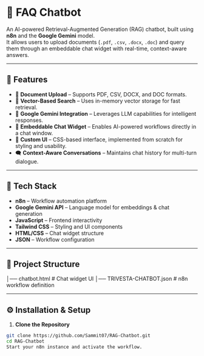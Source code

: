 # 🧠 FAQ Chatbot

An AI-powered Retrieval-Augmented Generation (RAG) chatbot, built using **n8n** and the **Google Gemini** model.  
It allows users to upload documents (`.pdf`, `.csv`, `.docx`, `.doc`) and query them through an embeddable chat widget with real-time, context-aware answers.

---

## 📌 Features
- 📂 **Document Upload** – Supports PDF, CSV, DOCX, and DOC formats.
- 🧠 **Vector-Based Search** – Uses in-memory vector storage for fast retrieval.
- 🤖 **Google Gemini Integration** – Leverages LLM capabilities for intelligent responses.
- 💬 **Embeddable Chat Widget** – Enables AI-powered workflows directly in a chat window.
- 🎨 **Custom UI** – CSS-based interface, implemented from scratch for styling and usability.
- 🗨 **Context-Aware Conversations** – Maintains chat history for multi-turn dialogue.
  
---

## 🚀 Tech Stack
- **n8n** – Workflow automation platform
- **Google Gemini API** – Language model for embeddings & chat generation
- **JavaScript** – Frontend interactivity
- **Tailwind CSS** – Styling and UI components
- **HTML/CSS** – Chat widget structure
- **JSON** – Workflow configuration

---

## 📂 Project Structure
│── chatbot.html # Chat widget UI
│── TRIVESTA-CHATBOT.json # n8n workflow definition

---

## ⚙️ Installation & Setup

1. **Clone the Repository**
```bash
git clone https://github.com/Sammit07/RAG-Chatbot.git
cd RAG-Chatbot
Start your n8n instance and activate the workflow.
